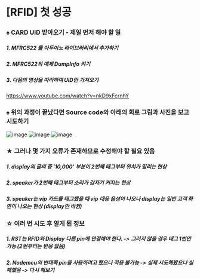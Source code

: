 # [RFID] 첫 성공
### ♠ CARD UID 받아오기 - 제일 먼저 해야 할 일
##### 1. MFRC522 를 아두이노 라이브러리에서 추가하기
##### 2. MFRC522의 예제 DumpInfo 켜기
##### 3. 다음의 영상을 따라하여 UID만 가져오기 
https://www.youtube.com/watch?v=nkD9xFcrnhY


### ♠ 위의 과정이 끝났다면 Source code와 아래의 회로 그림과 사진을 보고 시도하기 
![image](https://user-images.githubusercontent.com/53041002/63530753-1279db00-c542-11e9-9bca-2be37548ebe6.png)
![image](https://user-images.githubusercontent.com/53041002/63521666-dc345f80-c531-11e9-8593-98ca66aec650.png)
![image](https://user-images.githubusercontent.com/53041002/63521686-e7878b00-c531-11e9-87f3-baf5621a29d2.png)


### ★ 그러나 몇 가지 오류가 존재하므로 수정해야 할 필요 있음
##### 1. display의 글씨 중 '10,000' 부분이 2번째 태그부터 위치가 밀리는 현상  
##### 2. speaker가 2번째 태그부터 소리가 갑자기 커지는 현상
##### 3. speaker는 vip 카드를 태그했을 때 vip 대응 음성이 나오나 display는 일반 고객 화면이 나오는 현상 (display만 바뀜)

### ☆ 여러 번 시도 후 알게 된 정보
##### 1. RST는 RFID와 Display 다른 pin에 연결해야 한다. -> 그러지 않을 경우 태그 1번만 가능 (2번부터는 반응 없음)
##### 2. Nodemcu의 반대쪽 pin을 사용하려고 했으나 적용 불가능 -> 실제 시도해봤으나 실패했음 -> 다시 해보기
